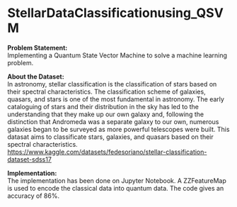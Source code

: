 # StellarDataClassificationusing_QSVM
**Problem Statement:**   
Implementing a Quantum State Vector Machine to solve a machine learning problem.

**About the Dataset:**  
In astronomy, stellar classification is the classification of stars based on their spectral characteristics. The classification scheme of galaxies, quasars, and stars is one of the most fundamental in astronomy. The early cataloguing of stars and their distribution in the sky has led to the understanding that they make up our own galaxy and, following the distinction that Andromeda was a separate galaxy to our own, numerous galaxies began to be surveyed as more powerful telescopes were built. This datasat aims to classificate stars, galaxies, and quasars based on their spectral characteristics.
https://www.kaggle.com/datasets/fedesoriano/stellar-classification-dataset-sdss17

**Implementation:**  
The implementation has been done on Jupyter Notebook. A ZZFeatureMap is used to encode the classical data into quantum data. The code gives an accuracy of 86%.
